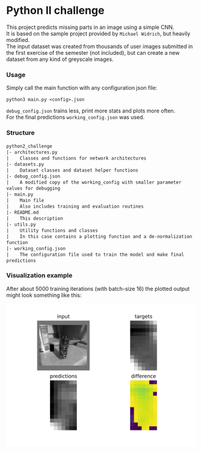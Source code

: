 # Python II challenge
This project predicts missing parts in an image using a simple CNN.  
It is based on the sample project provided by `Michael Widrich`, but heavily modified.  
The input dataset was created from thousands of user images
submitted in the first exercise of the semester (not included),
but can create a new dataset from any kind of greyscale images.


### Usage
Simply call the main function with any configuration json file:
```
python3 main.py <config>.json
```

`debug_config.json` trains less, print more stats and plots more often.  
For the final predictions `working_config.json` was used.

### Structure
```
python2_challenge
|- architectures.py
|    Classes and functions for network architectures
|- datasets.py
|    Dataset classes and dataset helper functions
|- debug_config.json
|    A modified copy of the working_config with smaller parameter values for debugging
|- main.py
|    Main file
|    Also includes training and evaluation routines
|- README.md
|    This description
|- utils.py
|    Utility functions and classes
|    In this case contains a plotting function and a de-normalization function
|- working_config.json
|    The configuration file used to train the model and make final predictions
```

### Visualization example
After about 5000 training iterations (with batch-size 16) the plotted output
might look something like this:

![example picture](./example.png)